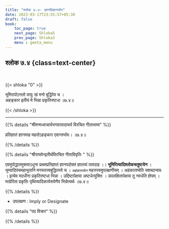 ```yaml
---
title: "श्लोक ७.४- ज्ञानविज्ञानयोग"
date: 2023-03-17T23:55:57+05:30
draft: false
book:
    toc_page: true
    next_page: Shloka5
    prev_page: Shloka3
    menu : geeta_menu
---
```




## श्लोक ७.४ {class=text-center}

<br/>

{{< shloka  "0"  >}}

भूमिरापोऽनलो वायुः खं मनो बुद्धिरेव च ।  
अहङ्कार इतीयं मे भिन्ना प्रकृतिरष्टधा ॥७.४॥

{{< /shloka >}}

---


{{% details "श्रीमन्मध्वाचार्यभगवत्पादाचर्य विरचित  गीताभाष्य" %}}

प्रतिज्ञातं ज्ञानमाह महतोऽहङ्कार एवान्तर्भावः। ॥७.४॥

{{% /details %}}



{{% details "श्रीराघवेन्द्रतीर्थविरचित गीताविवृतिः " %}}

एवमुपोद्धातमुक्त्वाऽधुना प्रथमप्रतिज्ञातं ज्ञानपदोक्तं ज्ञातव्यं तावदाह
।। **भूमिरित्यादिश्लोकचतुष्टयेन** । भूम्यादिपंचमहाभूतानि
मनस्तत्त्वबुद्धितत्त्वे च । `अहंकारपदेन` महत्तत्त्वमुपलक्षणीयम् । 
अहंकारश्चेति चशब्दान्वयः । इत्येव मदधीना प्रकृतिरष्टधा भिन्ना ।
 उद्दिष्टापेक्षया अष्टधेत्युक्तिः । उपलक्षितापेक्षया तु नवधेति ज्ञेयम् ।
 मत्प्रेरिता प्रकृतिः पृथिव्यादिकार्यरूपेणैव भिन्नेत्यर्थः  ॥७.४॥


{{% /details %}}

- उपलक्षण : Imply or Designate

{{% details "पद विचार" %}}


{{% /details %}}
